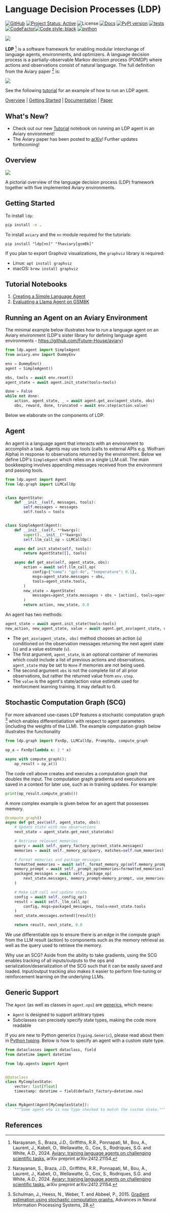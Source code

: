 # Language Decision Processes (LDP)

[![GitHub](https://img.shields.io/badge/github-%23121011.svg?style=for-the-badge&logo=github&logoColor=white)](https://github.com/Future-House/ldp)
[![Project Status: Active](https://www.repostatus.org/badges/latest/active.svg)](https://www.repostatus.org/#active)
![License](https://img.shields.io/badge/License-Apache_2.0-blue.svg)
[![Docs](https://assets.readthedocs.org/static/projects/badges/passing-flat.svg)](https://futurehouse.gitbook.io/futurehouse-cookbook/ldp-language-decision-processes)
[![PyPI version](https://badge.fury.io/py/ldp.svg)](https://badge.fury.io/py/ldp)
[![tests](https://github.com/Future-House/ldp/actions/workflows/tests.yml/badge.svg)](https://github.com/Future-House/ldp)
[![CodeFactor](https://www.codefactor.io/repository/github/future-house/ldp/badge)](https://www.codefactor.io/repository/github/future-house/ldp)<a href="https://github.com/psf/black"><img alt="Code style: black" src="https://img.shields.io/badge/code%20style-black-000000.svg"></a>
[![python](https://img.shields.io/badge/python-3.11%20%7C%203.12%20%7C%203.13-blue?style=flat&logo=python&logoColor=white)](https://www.python.org)

<p align="left">
  <a href="https://arxiv.org/abs/2212.04450">
    <img src="docs/assets/ldp_chessboard.png"/>
  </a>
</p>

**LDP** [^1] is a software framework for enabling modular interchange of language agents, environments, and optimizers. A language decision process
is a partially-observable Markov decision process (POMDP) where actions and observations consist of natural language. The full definition from the Aviary paper [^1] is:

<p align="left">
  <a href="https://arxiv.org/abs/2212.04450">
    <img src="docs/assets/ldp_definition.png"/>
  </a>
</p>

See the following [tutorial]() for an example of how to run an LDP agent.

[Overview](#overview) | [Getting Started](#getting-started) | [Documentation](https://futurehouse.gitbook.io/futurehouse-cookbook/ldp-language-decision-processes) | [Paper](https://arxiv.org/abs/2412.21154)

## What's New?

- Check out our new [Tutorial](https://github.com/Future-House/ldp/blob/main/docs/agent_tutorial.ipynb) notebook on running an LDP agent in an Aviary environment!
- The Aviary paper has been posted to [arXiv](https://arxiv.org/abs/2412.21154)! Further updates forthcoming!

## Overview

<p align="left">
  <a href="https://arxiv.org/abs/2212.04450">
    <img src="docs/assets/Aviary.png"/>
  </a>
</p>

A pictorial overview of the language decision process (LDP) framework together with five implemented Aviary environments.

## Getting Started

To install `ldp`:

```bash
pip install -e .
```

To install `aviary` and the `nn` module required for the tutorials:

```
pip install "ldp[nn]" "fhaviary[gsm8k]"
```

If you plan to export Graphviz visualizations, the `graphviz` library is required:

- Linux: `apt install graphviz`
- macOS: `brew install graphviz`

## Tutorial Notebooks

1. [Creating a Simple Language Agent](https://github.com/Future-House/ldp/blob/main/tutorials/creating_language_agent.ipynb)
2. [Evaluating a Llama Agent on GSM8K](https://github.com/Future-House/ldp/blob/main/tutorials/evaluating_a_llama_agent.ipynb)

## Running an Agent on an Aviary Environment

The minimal example below illustrates how to run a language agent on an Aviary environment (LDP's sister library for defining language agent environments - https://github.com/Future-House/aviary)

```py
from ldp.agent import SimpleAgent
from aviary.env import DummyEnv

env = DummyEnv()
agent = SimpleAgent()

obs, tools = await env.reset()
agent_state = await agent.init_state(tools=tools)

done = False
while not done:
    action, agent_state, _ = await agent.get_asv(agent_state, obs)
    obs, reward, done, truncated = await env.step(action.value)
```

Below we elaborate on the components of LDP.

## Agent

An agent is a language agent that interacts with an environment to accomplish a task. Agents may use tools (calls to external APIs e.g. Wolfram Alpha)
in response to observations returned by the environment. Below we define LDP's `SimpleAgent` which relies on a single LLM call.
The main bookkeeping involves appending messages received from the environment and passing tools.

```py
from ldp.agent import Agent
from ldp.graph import LLMCallOp


class AgentState:
    def __init__(self, messages, tools):
        self.messages = messages
        self.tools = tools


class SimpleAgent(Agent):
    def __init__(self, **kwargs):
        super().__init__(**kwargs)
        self.llm_call_op = LLMCallOp()

    async def init_state(self, tools):
        return AgentState([], tools)

    async def get_asv(self, agent_state, obs):
        action = await self.llm_call_op(
            config={"name": "gpt-4o", "temperature": 0.1},
            msgs=agent_state.messages + obs,
            tools=agent_state.tools,
        )
        new_state = AgentState(
            messages=agent_state.messages + obs + [action], tools=agent_state.tools
        )
        return action, new_state, 0.0
```

An agent has two methods:

```py
agent_state = await agent.init_state(tools=tools)
new_action, new_agent_state, value = await agent.get_asv(agent_state, obs)
```

- The `get_asv(agent_state, obs)` method chooses an action (`a`) conditioned on the observation messages
  returning the next agent state (`s`) and a value estimate (`v`).
- The first argument, `agent_state`, is an optional container of memories which could include a list of previous actions and observations.
  `agent_state` may be set to `None` if memories are not being used.
- The second argument `obs` is not the complete list of all prior observations, but rather the returned value from `env.step`.
- The `value` is the agent's state/action value estimate used for reinforcment learning training. It may default to 0.

## Stochastic Computation Graph (SCG)

For more advanced use-cases LDP features a stochastic computation graph [^2]
which enables differentiatiation with respect to agent parameters
(including the weights of the LLM). The example computation graph below illustrates the functionality

```py
from ldp.graph import FxnOp, LLMCallOp, PromptOp, compute_graph

op_a = FxnOp(lambda x: 2 * x)

async with compute_graph():
    op_result = op_a(3)
```

The code cell above creates and executes a computation graph that doubles the input.
The computation graph gradients and executions are saved in a context for later use, such as in training updates.
For example:

```py
print(op_result.compute_grads())
```

A more complex example is given below for an agent that possesses memory.

```py
@compute_graph()
async def get_asv(self, agent_state, obs):
    # Update state with new observations
    next_state = agent_state.get_next_state(obs)

    # Retrieve relevant memories
    query = await self._query_factory_op(next_state.messages)
    memories = await self._memory_op(query, matches=self.num_memories)

    # Format memories and package messages
    formatted_memories = await self._format_memory_op(self.memory_prompt, memories)
    memory_prompt = await self._prompt_op(memories=formatted_memories)
    packaged_messages = await self._package_op(
        next_state.messages, memory_prompt=memory_prompt, use_memories=bool(memories)
    )

    # Make LLM call and update state
    config = await self._config_op()
    result = await self._llm_call_op(
        config, msgs=packaged_messages, tools=next_state.tools
    )
    next_state.messages.extend([result])

    return result, next_state, 0.0
```

We use differentiable ops to ensure there is an edge in the compute graph from the LLM result (action)
to components such as the memory retrieval as well as the query used to retrieve the memory.

Why use an SCG? Aside from the ability to take gradients,
using the SCG enables tracking of all inputs/outputs to the ops
and serialization/deserialization of the SCG such that it can be easily saved and loaded.
Input/output tracking also makes it easier to perform fine-tuning or reinforcement learning on the underlying LLMs.

## Generic Support

The `Agent` (as well as classes in `agent.ops`)
are [generics](https://en.wikipedia.org/wiki/Generic_programming),
which means:

- `Agent` is designed to support arbitrary types
- Subclasses can precisely specify state types, making the code more readable

If you are new to Python generics (`typing.Generic`),
please read about them in [Python typing](https://docs.python.org/3/library/typing.html#generics). Below is how to specify an agent with a custom state type.

```py
from dataclasses import dataclass, field
from datetime import datetime

from ldp.agents import Agent


@dataclass
class MyComplexState:
    vector: list[float]
    timestamp: datetime = field(default_factory=datetime.now)


class MyAgent(Agent[MyComplexState]):
    """Some agent who is now type checked to match the custom state."""
```

## References

[^1]: Narayanan, S., Braza, J.D., Griffiths, R.R., Ponnapati, M., Bou, A., Laurent, J., Kabeli, O., Wellawatte, G., Cox, S., Rodriques, S.G. and White, A.D., 2024. [Aviary: training language agents on challenging scientific tasks.](https://arxiv.org/abs/2412.21154) arXiv preprint arXiv:2412.21154.

[^2]: Schulman, J., Heess, N., Weber, T. and Abbeel, P., 2015. [Gradient estimation using stochastic computation graphs.](https://proceedings.neurips.cc/paper_files/paper/2015/hash/de03beffeed9da5f3639a621bcab5dd4-Abstract.html) Advances in Neural Information Processing Systems, 28.
